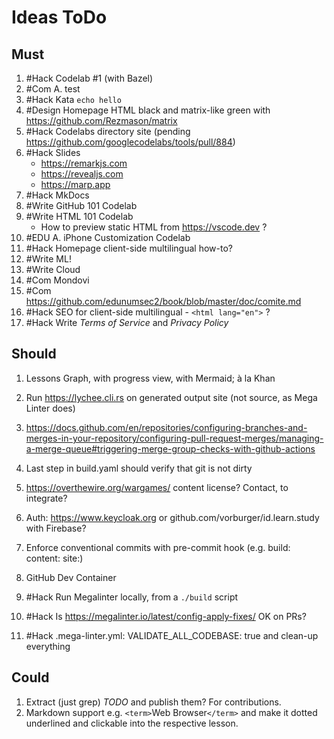 # Ideas ToDo

## Must

1. #Hack Codelab #1 (with Bazel)
1. #Com A. test
1. #Hack Kata `echo hello`
1. #Design Homepage HTML black and matrix-like green with https://github.com/Rezmason/matrix
1. #Hack Codelabs directory site (pending https://github.com/googlecodelabs/tools/pull/884)
1. #Hack Slides
   * https://remarkjs.com
   * https://revealjs.com
   * https://marp.app
1. #Hack MkDocs
1. #Write GitHub 101 Codelab
1. #Write HTML 101 Codelab
   * How to preview static HTML from https://vscode.dev ?
1. #EDU A. iPhone Customization Codelab
1. #Hack Homepage client-side multilingual how-to?
1. #Write ML!
1. #Write Cloud
1. #Com Mondovi
1. #Com https://github.com/edunumsec2/book/blob/master/doc/comite.md
1. #Hack SEO for client-side multilingual - `<html lang="en">` ?
1. #Hack Write _Terms of Service_ and _Privacy Policy_

## Should

1. Lessons Graph, with progress view, with Mermaid; à la Khan

1. Run https://lychee.cli.rs on generated output site (not source, as Mega Linter does)

1. https://docs.github.com/en/repositories/configuring-branches-and-merges-in-your-repository/configuring-pull-request-merges/managing-a-merge-queue#triggering-merge-group-checks-with-github-actions

1. Last step in build.yaml should verify that git is not dirty

1. https://overthewire.org/wargames/ content license? Contact, to integrate?

1. Auth: https://www.keycloak.org or github.com/vorburger/id.learn.study with Firebase?

1. Enforce conventional commits with pre-commit hook (e.g. build: content: site:)

1. GitHub Dev Container

1. #Hack Run Megalinter locally, from a `./build` script
1. #Hack Is https://megalinter.io/latest/config-apply-fixes/ OK on PRs?
1. #Hack .mega-linter.yml: VALIDATE_ALL_CODEBASE: true and clean-up everything

## Could

1. Extract (just grep) _TODO_ and publish them? For contributions.
1. Markdown support e.g. `<term>`Web Browser`</term>` and make it dotted underlined and clickable into the respective lesson.
